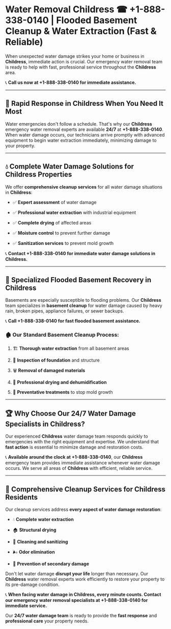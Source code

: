 # Water Removal Childress ☎ +1-888-338-0140 | Flooded Basement Cleanup & Water Extraction (Fast & Reliable)

When unexpected water damage strikes your home or business in **Childress**, immediate action is crucial. Our emergency water removal team is ready to help with fast, professional service throughout the **Childress** area. 

📞 **Call us now at +1-888-338-0140 for immediate assistance.**
---
## 🚀 Rapid Response in Childress When You Need It Most
Water emergencies don't follow a schedule. That's why our **Childress** emergency water removal experts are available **24/7** at **+1-888-338-0140**. When water damage occurs, our technicians arrive promptly with advanced equipment to begin water extraction immediately, minimizing damage to your property.
---
## 💧 Complete Water Damage Solutions for Childress Properties
We offer **comprehensive cleanup services** for all water damage situations in **Childress**:
- ✅ **Expert assessment** of water damage  
- ✅ **Professional water extraction** with industrial equipment  
- ✅ **Complete drying** of affected areas  
- ✅ **Moisture control** to prevent further damage  
- ✅ **Sanitization services** to prevent mold growth  
📞 **Contact +1-888-338-0140 for immediate water damage solutions in Childress.**
---
## 🌊 Specialized Flooded Basement Recovery in Childress
Basements are especially susceptible to flooding problems. Our **Childress** team specializes in **basement cleanup** for water damage caused by heavy rain, broken pipes, appliance failures, or sewer backups. 
📞 **Call +1-888-338-0140 for fast flooded basement assistance.**
### 🏚️ Our Standard Basement Cleanup Process:
1. 🏗️ **Thorough water extraction** from all basement areas  
2. 🔎 **Inspection of foundation** and structure  
3. 🗑️ **Removal of damaged materials**  
4. 💨 **Professional drying and dehumidification**  
5. 🚫 **Preventative treatments** to stop mold growth  
---
## 🏆 Why Choose Our 24/7 Water Damage Specialists in Childress?
Our experienced **Childress** water damage team responds quickly to emergencies with the right equipment and expertise. We understand that **fast action** is essential to minimize damage and restoration costs.
📞 **Available around the clock at +1-888-338-0140**, our **Childress** emergency team provides immediate assistance whenever water damage occurs. We serve all areas of **Childress** with efficient, reliable service.
---
## 🧹 Comprehensive Cleanup Services for Childress Residents
Our cleanup services address **every aspect of water damage restoration**:
- 💧 **Complete water extraction**  
- 🏠 **Structural drying**  
- 🧼 **Cleaning and sanitizing**  
- 🌬️ **Odor elimination**  
- 🚫 **Prevention of secondary damage**  
Don't let water damage **disrupt your life** longer than necessary. Our **Childress** water removal experts work efficiently to restore your property to its pre-damage condition.
📞 **When facing water damage in Childress, every minute counts. Contact our emergency water removal specialists at +1-888-338-0140 for immediate service.**
Our **24/7 water damage team** is ready to provide the **fast response** and **professional care** your property needs.
